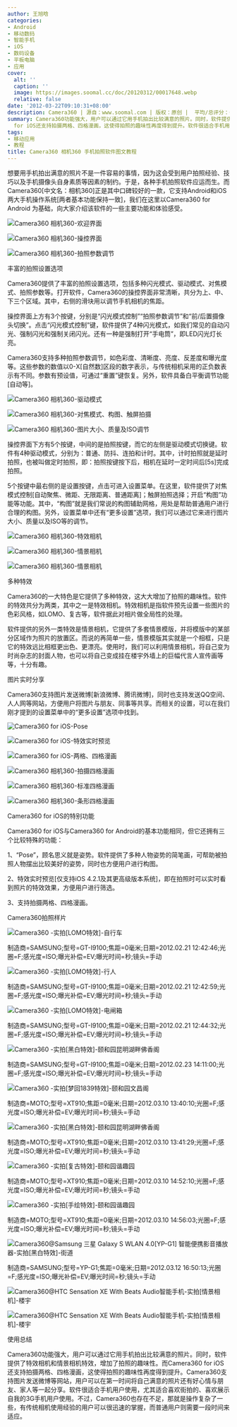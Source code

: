 ```yaml
---
author: 王旭晗
categories:
- Android
- 移动数码
- 智能手机
- iOS
- 数码设备
- 平板电脑
- 应用
cover:
  alt: ''
  caption: ''
  image: https://images.soomal.cc/doc/20120312/00017648.webp
  relative: false
date: '2012-03-22T09:10:31+08:00'
description: Camera360 | 源自：www.soomal.com | 版权：原创 |  平均/总评分：08.44/135
summary: Camera360功能强大，用户可以通过它用手机拍出比较满意的照片。同时，软件提供了特效相机和情景相机特效，增加了拍照的趣味性。而Camera 360
  for iOS还支持拍摄两格、四格漫画，这使得拍照的趣味性再度得到提升。软件很适合手机用户使用，尤其适合喜欢街拍的、喜欢展示自我的3G手机用户使用……
tags:
- 移动应用
- 教程
title: Camera360 相机360 手机拍照软件图文教程
---
```


想要用手机拍出满意的照片不是一件容易的事情，因为这会受到用户拍照经验、技巧以及手机摄像头自身素质等因素的制约。于是，各种手机拍照软件应运而生。而Camera360[中文名：相机360]正是其中口碑较好的一款，它支持Android和iOS两大手机操作系统[两者基本功能保持一致]，我们在这里以Camera360 for Android 为基础，向大家介绍该软件的一些主要功能和体验感受。



![Camera360 相机360-欢迎界面](https://images.soomal.cc/doc/20120320/00017917.webp)



![Camera360 相机360-操控界面](https://images.soomal.cc/doc/20120320/00017918.webp)



![Camera360 相机360-拍照参数调节](https://images.soomal.cc/doc/20120320/00017919.webp)



丰富的拍照设置选项



Camera360提供了丰富的拍照设置选项，包括多种闪光模式、驱动模式、对焦模式、拍照参数等。打开软件，Camera360的操控界面非常清晰，共分为上、中、下三个区域。其中，右侧的滑块用以调节手机相机的焦距。



操控界面上方有3个按键，分别是“闪光模式控制”“拍照参数调节”和“前/后置摄像头切换”。点击“闪光模式控制”键，软件提供了4种闪光模式，如我们常见的自动闪光、强制闪光和强制关闭闪光。还有一种是强制打开“手电筒”，即LED闪光灯长亮。



Camera360支持多种拍照参数调节，如色彩度、清晰度、亮度、反差度和曝光度等。这些参数的数值以0-X[自然数]区段的数字表示，与传统相机采用的正负数表示有不同。参数有预设值，可通过“重置”键恢复。另外，软件具备白平衡调节功能[自动等]。



![Camera360 相机360-驱动模式](https://images.soomal.cc/doc/20120320/00017920.webp)



![Camera360 相机360-对焦模式、构图、触屏拍摄](https://images.soomal.cc/doc/20120320/00017921.webp)



![Camera360 相机360-图片大小、质量及ISO调节](https://images.soomal.cc/doc/20120320/00017922.webp)



操控界面下方有5个按键，中间的是拍照按键，而它的左侧是驱动模式切换键。软件有4种驱动模式，分别为：普通、防抖、连拍和计时。其中，计时拍照就是延时拍照，也被叫做定时拍照，即：拍照按键按下后，相机在延时一定时间后[5s]完成拍照。



5个按键中最右侧的是设置按键，点击可进入设置菜单。在这里，软件提供了对焦模式控制[自动聚焦、微距、无限距离、普通距离]；触屏拍照选择；开启“构图”功能等功能。其中，“构图”就是我们常说的构图辅助网格，用处是帮助普通用户进行合理的构图。另外，设置菜单中还有“更多设置”选项，我们可以通过它来进行图片大小、质量以及ISO等的调节。



![Camera360 相机360-特效相机](https://images.soomal.cc/doc/20120320/00017923.webp)



![Camera360 相机360-情景相机](https://images.soomal.cc/doc/20120320/00017924.webp)



![Camera360 相机360-情景相机](https://images.soomal.cc/doc/20120320/00017925.webp)



多种特效



Camera360的一大特色是它提供了多种特效，这大大增加了拍照的趣味性。软件的特效共分为两类，其中之一是特效相机。特效相机是指软件预先设置一些图片的色彩风格，如LOMO、复古等，软件据此对相片做全局性的处理。



软件提供的另外一类特效是情景相机，它提供了多套情景模版，并将模版中的某部分区域作为照片的放置区。而说的再简单一些，情景模版其实就是一个相框，只是它的特效远比相框更出色、更漂亮。使用时，我们可以利用情景相机，将自己变为时尚杂志的封面人物，也可以将自己变成挂在楼宇外墙上的巨幅代言人宣传画等等，十分有趣。



图片实时分享



Camera360支持图片发送微博[新浪微博、腾讯微博]，同时也支持发送QQ空间、人人网等网站，方便用户将图片与朋友、同事等共享。而相关的设置，可以在我们刚才提到的设置菜单中的“更多设置”选项中找到。



![Camera360 for iOS-Pose](https://images.soomal.cc/doc/20120320/00017926.webp)



![Camera360 for iOS-特效实时预览](https://images.soomal.cc/doc/20120320/00017928.webp)



![Camera360 for iOS-两格、四格漫画](https://images.soomal.cc/doc/20120320/00017927.webp)



![Camera360 相机360-拍摄四格漫画](https://images.soomal.cc/doc/20120321/00017979.webp)



![Camera360 相机360-标准四格漫画](https://images.soomal.cc/doc/20120321/00017980.webp)



![Camera360 相机360-条形四格漫画](https://images.soomal.cc/doc/20120321/00017981.webp)



Camera360 for iOS的特别功能



Camera360 for iOS与Camera360 for Android的基本功能相同，但它还拥有三个比较特殊的功能：



1、“Pose”，顾名思义就是姿势。软件提供了多种人物姿势的简笔画，可帮助被拍照人物摆出比较美好的姿势，同时也方便用户进行构图。


2、特效实时预览[仅支持iOS 4.2.1及其更高级版本系统]，即在拍照时可以实时看到照片的特效效果，方便用户进行筛选。


3、支持拍摄两格、四格漫画。



Camera360拍照样片



![Camera360 -实拍[LOMO特效]-自行车](https://images.soomal.cc/doc/20120312/00017643.webp)

制造商=SAMSUNG;型号=GT-I9100;焦距=0毫米;日期=2012.02.21 12:42:46;光圈=F;感光度=ISO;曝光补偿=EV;曝光时间=秒;镜头=手动



![Camera360 -实拍[LOMO特效]-行人](https://images.soomal.cc/doc/20120312/00017644.webp)

制造商=SAMSUNG;型号=GT-I9100;焦距=0毫米;日期=2012.02.21 12:42:59;光圈=F;感光度=ISO;曝光补偿=EV;曝光时间=秒;镜头=手动



![Camera360 -实拍[LOMO特效]-电闸箱](https://images.soomal.cc/doc/20120312/00017645.webp)

制造商=SAMSUNG;型号=GT-I9100;焦距=0毫米;日期=2012.02.21 12:44:32;光圈=F;感光度=ISO;曝光补偿=EV;曝光时间=秒;镜头=手动



![Camera360 -实拍[黑白特效]-颐和园昆明湖畔佛香阁](https://images.soomal.cc/doc/20120312/00017646.webp)

制造商=SAMSUNG;型号=GT-I9100;焦距=0毫米;日期=2012.02.23 14:11:00;光圈=F;感光度=ISO;曝光补偿=EV;曝光时间=秒;镜头=手动



![Camera360 -实拍[梦回1839特效]-颐和园文昌阁](https://images.soomal.cc/doc/20120312/00017647.webp)

制造商=MOTO;型号=XT910;焦距=0毫米;日期=2012.03.10 13:40:10;光圈=F;感光度=ISO;曝光补偿=EV;曝光时间=秒;镜头=手动



![Camera360 -实拍[黑白特效]-颐和园昆明湖畔佛香阁](https://images.soomal.cc/doc/20120312/00017648.webp)

制造商=MOTO;型号=XT910;焦距=0毫米;日期=2012.03.10 13:41:29;光圈=F;感光度=ISO;曝光补偿=EV;曝光时间=秒;镜头=手动



![Camera360 -实拍[复古特效]-颐和园谐趣园](https://images.soomal.cc/doc/20120312/00017649.webp)

制造商=MOTO;型号=XT910;焦距=0毫米;日期=2012.03.10 14:52:10;光圈=F;感光度=ISO;曝光补偿=EV;曝光时间=秒;镜头=手动



![Camera360 -实拍[手绘特效]-颐和园谐趣园](https://images.soomal.cc/doc/20120312/00017650.webp)

制造商=MOTO;型号=XT910;焦距=0毫米;日期=2012.03.10 14:56:03;光圈=F;感光度=ISO;曝光补偿=EV;曝光时间=秒;镜头=手动



![Camera360@Samsung 三星 Galaxy S WLAN 4.0[YP-G1] 智能便携影音播放器-实拍[黑白特效]-街道](https://images.soomal.cc/doc/20120312/00017651.webp)

制造商=SAMSUNG;型号=YP-G1;焦距=0毫米;日期=2012.03.12 16:50:13;光圈=F;感光度=ISO;曝光补偿=EV;曝光时间=秒;镜头=手动



![Camera360@HTC Sensation XE With Beats Audio智能手机-实拍[情景相机]-楼宇](https://images.soomal.cc/doc/20120320/00017929.webp)



![Camera360@HTC Sensation XE With Beats Audio智能手机-实拍[情景相机]-楼宇](https://images.soomal.cc/doc/20120320/00017930.webp)



使用总结



Camera360功能强大，用户可以通过它用手机拍出比较满意的照片。同时，软件提供了特效相机和情景相机特效，增加了拍照的趣味性。而Camera360 for iOS还支持拍摄两格、四格漫画，这使得拍照的趣味性再度得到提升。Camera360支持图片发送微博等网站，用户可以在第一时间将自己满意的照片还有好心情与朋友、家人等一起分享。软件很适合手机用户使用，尤其适合喜欢街拍的、喜欢展示自我的3G手机用户使用。不过，Camera360也存在不足，那就是操作复杂了一些，有传统相机使用经验的用户可以很迅速的掌握，而普通用户则需要一段时间来适应。